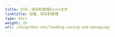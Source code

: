 ```yaml
---
title: 打开，保存和管理Excel文件
linktitle: 加载、保存和管理
type: docs
weight: 20
url: /zh/python-net/loading-saving-and-managing/
---
```

